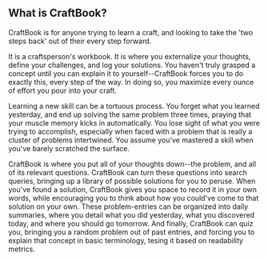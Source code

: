 ## What is CraftBook? ##
  CraftBook is for anyone trying to learn a craft, and looking to take the 'two steps back' out of their every step forward. 

  It is a craftsperson's workbook. It is where you externalize your thoughts, define your challenges, and log your solutions. You haven't truly grasped a concept until you can explain it to yourself--CraftBook forces you to do exactly this, every step of the way. In doing so, you maximize every ounce of effort you pour into your craft.

  Learning a new skill can be a tortuous process. You forget what you learned yesterday, and end up solving the same problem three times, praying that your muscle memory kicks in automatically. You lose sight of what you were trying to accomplish, especially when faced with a problem that is really a cluster of problems intertwined. You assume you've mastered a skill when you've barely scratched the surface. 

  CraftBook is where you put all of your thoughts down--the problem, and all of its relevant questions. CraftBook can turn these questions into search queries, bringing up a library of possible solutions for you to peruse. When you've found a solution, CraftBook gives you space to record it in your own words, while encouraging you to think about how you could've come to that solution on your own. These problem-entries can be organized into daily summaries, where you detail what you did yesterday, what you discovered today, and where you should go tomorrow. And finally, CraftBook can quiz you, bringing you a random problem out of past entries, and forcing you to explain that concept in basic terminology, tesing it based on readability metrics. 
